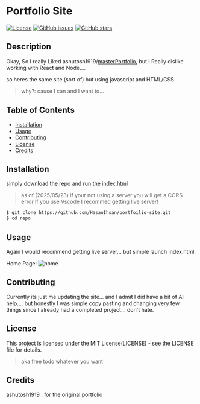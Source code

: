 # Portfolio Site

[![License](https://img.shields.io/badge/License-MIT-blue.svg)](LICENSE)
[![GitHub issues](https://img.shields.io/github/issues/username/repo)](https://github.com/username/repo/issues)
[![GitHub stars](https://img.shields.io/github/stars/username/repo)](https://github.com/username/repo/stargazers)

## Description

Okay, So I really Liked ashutosh1919/[masterPortfolio](github.com/ashutosh1919/masterPortfolio/tree/master?tab=readme-ov-file), but I Really dislike working with React and Node....

so heres the same site (sort of) but using javascript and HTML/CSS.

>why?: cause I can and I want to...

## Table of Contents

- [Installation](#installation)
- [Usage](#usage)
- [Contributing](#contributing)
- [License](#license)
- [Credits](#credits)

## Installation

simply download the repo and run the index.html
> as of (2025/05/23) if your not using a server you will get a CORS error
> If you use Vscode I recommed getting live server!

```bash
$ git clone https://github.com/HasanIhsan/portfoilio-site.git
$ cd repo
```

## Usage
Again I would recommend getting live server... but simple launch index.html

Home Page:
![home](https://github.com/user-attachments/assets/ddea7afb-9eff-46cb-98b3-33628522d892)



## Contributing
Currently its just me updating the site... and I admit I did have a bit of AI help.... but honestly I was simple copy pasting and changing very few things since I  already had a completed project... don't hate.

## License
This project is licensed under the MIT License(LICENSE) - see the LICENSE file for details.
>aka free todo whatever you want

## Credits
 ashutosh1919 : for the original portfolio
